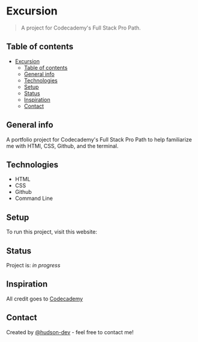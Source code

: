 # Excursion
> A project for Codecademy's Full Stack Pro Path.

## Table of contents
- [Excursion](#Excursion)
  - [Table of contents](#table-of-contents)
  - [General info](#general-info)
  - [Technologies](#technologies)
  - [Setup](#setup)
  - [Status](#status)
  - [Inspiration](#inspiration)
  - [Contact](#contact)

## General info
A portfolio project for Codecademy's Full Stack Pro Path to help familiarize me with HTMl, CSS, Github, and the terminal.

## Technologies
* HTML
* CSS
* Github
* Command Line

## Setup
To run this project, visit this website: 

## Status
Project is: _in progress_

## Inspiration
All credit goes to [Codecademy](https://www.codecademy.com/learn)

## Contact
Created by [@hudson-dev](https://github.com/hudson-dev) - feel free to contact me!
